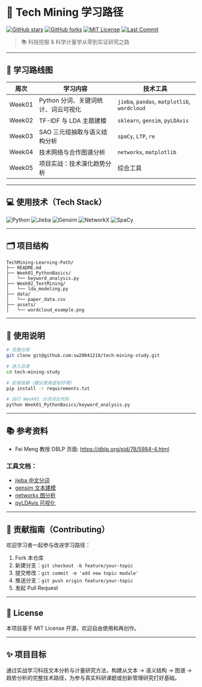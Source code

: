 # 🚀 Tech Mining 学习路径

[![GitHub stars](https://img.shields.io/github/stars/sw20041218/tech-mining-study?style=flat-square)](https://github.com/sw20041218/tech-mining-study/stargazers)
[![GitHub forks](https://img.shields.io/github/forks/sw20041218/tech-mining-study?style=flat-square)](https://github.com/sw20041218/tech-mining-study/network)
[![MIT License](https://img.shields.io/github/license/sw20041218/tech-mining-study?style=flat-square)](./LICENSE)
[![Last Commit](https://img.shields.io/github/last-commit/sw20041218/tech-mining-study?style=flat-square)](https://github.com/sw20041218/tech-mining-study/commits/main)

> 📚 科技挖掘 & 科学计量学从零到实证研究之路

---

## 🧭 学习路线图

| 周次   | 学习内容                            | 技术工具                                     |
| ------ | ----------------------------------- | -------------------------------------------- |
| Week01 | Python 分词、关键词统计、词云可视化 | `jieba`, `pandas`, `matplotlib`, `wordcloud` |
| Week02 | TF-IDF 与 LDA 主题建模              | `sklearn`, `gensim`, `pyLDAvis`              |
| Week03 | SAO 三元组抽取与语义结构分析        | `spaCy`, `LTP`, `re`                         |
| Week04 | 技术网络与合作图谱分析              | `networkx`, `matplotlib`                     |
| Week05 | 项目实战：技术演化趋势分析          | 综合工具                                     |

---

## 💻 使用技术（Tech Stack）

![Python](https://img.shields.io/badge/Python-3.10+-blue.svg?logo=python)
![Jieba](https://img.shields.io/badge/中文分词-jieba-lightgrey)
![Gensim](https://img.shields.io/badge/主题模型-gensim-green)
![NetworkX](https://img.shields.io/badge/图分析-networkx-orange)
![SpaCy](https://img.shields.io/badge/自然语言处理-spacy-brightgreen)

---

## 🗂️ 项目结构

```
TechMining-Learning-Path/
├── README.md
├── Week01_PythonBasics/
│   └── keyword_analysis.py
├── Week02_TextMining/
│   └── lda_modeling.py
├── data/
│   └── paper_data.csv
├── assets/
│   └── wordcloud_example.png
```

---

## 📖 使用说明

```bash
# 克隆仓库
git clone git@github.com:sw20041218/tech-mining-study.git

# 进入目录
cd tech-mining-study

# 安装依赖（建议使用虚拟环境）
pip install -r requirements.txt

# 运行 Week01 分词词云代码
python Week01_PythonBasics/keyword_analysis.py
```

---

## 📚 参考资料

- Fei Meng 教授 DBLP 页面: https://dblp.org/pid/78/5984-4.html

### 工具文档：

- [jieba 中文分词](https://github.com/fxsjy/jieba)
- [gensim 文本建模](https://radimrehurek.com/gensim/)
- [networkx 图分析](https://networkx.org/)
- [pyLDAvis 可视化](https://github.com/bmabey/pyLDAvis)

---

## 🤝 贡献指南（Contributing）

欢迎学习者一起参与改进学习路径：

1. Fork 本仓库  
2. 新建分支：`git checkout -b feature/your-topic`  
3. 提交修改：`git commit -m 'add new topic module'`  
4. 推送分支：`git push origin feature/your-topic`  
5. 发起 Pull Request

---

## 📌 License

本项目基于 MIT License 开源，欢迎自由使用和再创作。

---

## ✨ 项目目标

通过实战学习科技文本分析与计量研究方法，构建从文本 → 语义结构 → 图谱 → 趋势分析的完整技术路径，为参与真实科研课题或创新管理研究打好基础。
